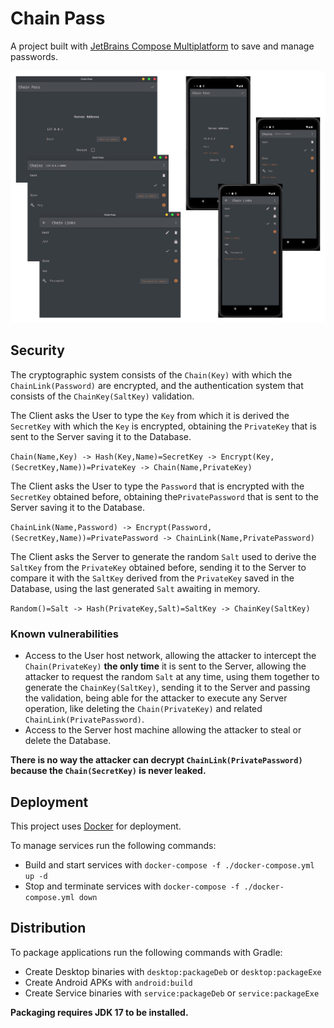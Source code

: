 # Chain Pass

A project built with [JetBrains Compose Multiplatform](https://www.jetbrains.com/lp/compose-mpp/)
to save and manage passwords.

![](artwork/chain-pass.png)

## Security

The cryptographic system consists of the `Chain(Key)` with which the `ChainLink(Password)` are encrypted, and the 
authentication system that consists of the `ChainKey(SaltKey)` validation.

The Client asks the User to type the `Key` from which it is derived the `SecretKey` with which the `Key` is encrypted, 
obtaining the `PrivateKey` that is sent to the Server saving it to the Database.

`Chain(Name,Key) -> Hash(Key,Name)=SecretKey -> Encrypt(Key,(SecretKey,Name))=PrivateKey -> Chain(Name,PrivateKey)`

The Client asks the User to type the `Password` that is encrypted with the `SecretKey` obtained before, obtaining 
the`PrivatePassword` that is sent to the Server saving it to the Database.

`ChainLink(Name,Password) -> Encrypt(Password,(SecretKey,Name))=PrivatePassword -> ChainLink(Name,PrivatePassword)`

The Client asks the Server to generate the random `Salt` used to derive the `SaltKey` from the `PrivateKey` obtained 
before, sending it to the Server to compare it with the `SaltKey` derived from the `PrivateKey` saved in the Database, 
using the last generated `Salt` awaiting in memory.

`Random()=Salt -> Hash(PrivateKey,Salt)=SaltKey -> ChainKey(SaltKey)`

### Known vulnerabilities

- Access to the User host network, allowing the attacker to intercept the `Chain(PrivateKey)` **the only time** it is 
sent to the Server, allowing the attacker to request the random `Salt` at any time, using them together to generate the 
`ChainKey(SaltKey)`, sending it to the Server and passing the validation, being able for the attacker to execute any 
Server operation, like deleting the `Chain(PrivateKey)` and related `ChainLink(PrivatePassword)`.
- Access to the Server host machine allowing the attacker to steal or delete the Database.

**There is no way the attacker can decrypt `ChainLink(PrivatePassword)` because the `Chain(SecretKey)` is never leaked.**

## Deployment

This project uses [Docker](https://www.docker.com/) for deployment.

To manage services run the following commands:

- Build and start services with `docker-compose -f ./docker-compose.yml up -d`
- Stop and terminate services with `docker-compose -f ./docker-compose.yml down`

## Distribution

To package applications run the following commands with Gradle:

- Create Desktop binaries with `desktop:packageDeb` or `desktop:packageExe`
- Create Android APKs with `android:build`
- Create Service binaries with `service:packageDeb` or `service:packageExe`

**Packaging requires JDK 17 to be installed.**

